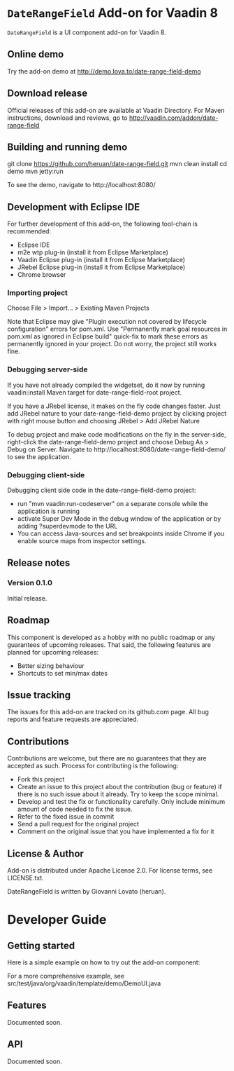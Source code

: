 # `DateRangeField` Add-on for Vaadin 8

`DateRangeField` is a UI component add-on for Vaadin 8.

## Online demo

Try the add-on demo at http://demo.lova.to/date-range-field-demo

## Download release

Official releases of this add-on are available at Vaadin Directory. For Maven instructions, download and reviews, go to http://vaadin.com/addon/date-range-field

## Building and running demo

git clone https://github.com/heruan/date-range-field.git
mvn clean install
cd demo
mvn jetty:run

To see the demo, navigate to http://localhost:8080/

## Development with Eclipse IDE

For further development of this add-on, the following tool-chain is recommended:
- Eclipse IDE
- m2e wtp plug-in (install it from Eclipse Marketplace)
- Vaadin Eclipse plug-in (install it from Eclipse Marketplace)
- JRebel Eclipse plug-in (install it from Eclipse Marketplace)
- Chrome browser

### Importing project

Choose File > Import... > Existing Maven Projects

Note that Eclipse may give "Plugin execution not covered by lifecycle configuration" errors for pom.xml. Use "Permanently mark goal resources in pom.xml as ignored in Eclipse build" quick-fix to mark these errors as permanently ignored in your project. Do not worry, the project still works fine. 

### Debugging server-side

If you have not already compiled the widgetset, do it now by running vaadin:install Maven target for date-range-field-root project.

If you have a JRebel license, it makes on the fly code changes faster. Just add JRebel nature to your date-range-field-demo project by clicking project with right mouse button and choosing JRebel > Add JRebel Nature

To debug project and make code modifications on the fly in the server-side, right-click the date-range-field-demo project and choose Debug As > Debug on Server. Navigate to http://localhost:8080/date-range-field-demo/ to see the application.

### Debugging client-side

Debugging client side code in the date-range-field-demo project:
  - run "mvn vaadin:run-codeserver" on a separate console while the application is running
  - activate Super Dev Mode in the debug window of the application or by adding ?superdevmode to the URL
  - You can access Java-sources and set breakpoints inside Chrome if you enable source maps from inspector settings.
 
## Release notes

### Version 0.1.0

Initial release.

## Roadmap

This component is developed as a hobby with no public roadmap or any guarantees of upcoming releases. That said, the following features are planned for upcoming releases:
- Better sizing behaviour
- Shortcuts to set min/max dates

## Issue tracking

The issues for this add-on are tracked on its github.com page. All bug reports and feature requests are appreciated. 

## Contributions

Contributions are welcome, but there are no guarantees that they are accepted as such. Process for contributing is the following:
- Fork this project
- Create an issue to this project about the contribution (bug or feature) if there is no such issue about it already. Try to keep the scope minimal.
- Develop and test the fix or functionality carefully. Only include minimum amount of code needed to fix the issue.
- Refer to the fixed issue in commit
- Send a pull request for the original project
- Comment on the original issue that you have implemented a fix for it

## License & Author

Add-on is distributed under Apache License 2.0. For license terms, see LICENSE.txt.

DateRangeField is written by Giovanni Lovato (heruan).

# Developer Guide

## Getting started

Here is a simple example on how to try out the add-on component:

For a more comprehensive example, see src/test/java/org/vaadin/template/demo/DemoUI.java

## Features

Documented soon.

## API

Documented soon.
